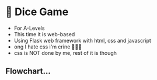 # 🎲 Dice Game

- For A-Levels
- This time it is web-based
- Using Flask web framework with html, css and javascript
- ong I hate css i'm crine 🎋🎋🎋
- css is NOT done by me, rest of it is though

## Flowchart...

